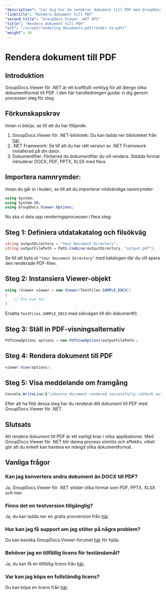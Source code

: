 ```yaml
---
"description": "Lär dig hur du renderar dokument till PDF med GroupDocs.Viewer för .NET. Steg-för-steg-guide med förkunskapskrav och vanliga frågor."
"linktitle": "Rendera dokument till PDF"
"second_title": "GroupDocs.Viewer .NET API"
"title": "Rendera dokument till PDF"
"url": "/sv/net/rendering-documents-pdf/render-to-pdf/"
"weight": 10
---
```


# Rendera dokument till PDF

## Introduktion
GroupDocs.Viewer för .NET är ett kraftfullt verktyg för att återge olika dokumentformat till PDF. I den här handledningen guidar vi dig genom processen steg för steg.
## Förkunskapskrav

Innan vi börjar, se till att du har följande:
1. GroupDocs.Viewer för .NET-bibliotek: Du kan ladda ner biblioteket från [här](https://releases.groupdocs.com/viewer/net/).
2. .NET Framework: Se till att du har rätt version av .NET Framework installerad på din dator.
3. Dokumentfiler: Förbered de dokumentfiler du vill rendera. Stödda format inkluderar DOCX, PDF, PPTX, XLSX med flera.

## Importera namnrymder:
Innan du går in i koden, se till att du importerar nödvändiga namnrymder:
```csharp
using System;
using System.IO;
using GroupDocs.Viewer.Options;
```

Nu ska vi dela upp renderingsprocessen i flera steg:
## Steg 1: Definiera utdatakatalog och filsökväg
```csharp
string outputDirectory = "Your Document Directory";
string outputFilePath = Path.Combine(outputDirectory, "output.pdf");
```
Se till att byta ut `"Your Document Directory"` med katalogen där du vill spara den renderade PDF-filen.
## Steg 2: Instansiera Viewer-objekt
```csharp
using (Viewer viewer = new Viewer(TestFiles.SAMPLE_DOCX))
{
    // Din kod här
}
```
Ersätta `TestFiles.SAMPLE_DOCX` med sökvägen till din dokumentfil.
## Steg 3: Ställ in PDF-visningsalternativ
```csharp
PdfViewOptions options = new PdfViewOptions(outputFilePath);
```
## Steg 4: Rendera dokument till PDF
```csharp
viewer.View(options);
```
## Steg 5: Visa meddelande om framgång
```csharp
Console.WriteLine($"\nSource document rendered successfully.\nCheck output in {outputDirectory}.");
```
Efter att ha följt dessa steg har du renderat ditt dokument till PDF med GroupDocs.Viewer för .NET.

## Slutsats
Att rendera dokument till PDF är ett vanligt krav i olika applikationer. Med GroupDocs.Viewer för .NET blir denna process sömlös och effektiv, vilket gör att du enkelt kan hantera en mängd olika dokumentformat.
## Vanliga frågor
### Kan jag konvertera andra dokument än DOCX till PDF?
Ja, GroupDocs.Viewer för .NET stöder olika format som PDF, PPTX, XLSX och mer.
### Finns det en testversion tillgänglig?
Ja, du kan ladda ner en gratis provversion från [här](https://releases.groupdocs.com/).
### Hur kan jag få support om jag stöter på några problem?
Du kan besöka GroupDocs.Viewer-forumet [här](https://forum.groupdocs.com/c/viewer/9) för hjälp.
### Behöver jag en tillfällig licens för teständamål?
Ja, du kan få en tillfällig licens från [här](https://purchase.groupdocs.com/temporary-license/).
### Var kan jag köpa en fullständig licens?
Du kan köpa en licens från [här](https://purchase.groupdocs.com/buy).